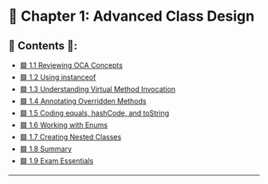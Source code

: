 <link href="style.css" rel="stylesheet"></link>

# 🧠  Chapter 1: Advanced Class Design 

## 📜 Contents 📜:

- [🟪 1.1 Reviewing OCA Concepts]()
- [🟪 1.2 Using instanceof]()
- [🟪 1.3 Understanding Virtual Method Invocation]()
- [🟪 1.4 Annotating Overridden Methods]()
- [🟪 1.5 Coding equals, hashCode, and toString]()
- [🟪 1.6 Working with Enums]()
- [🟪 1.7 Creating Nested Classes]()
- [🟪 1.8 Summary]()
- [🟪 1.9 Exam Essentials]()

<hr>

